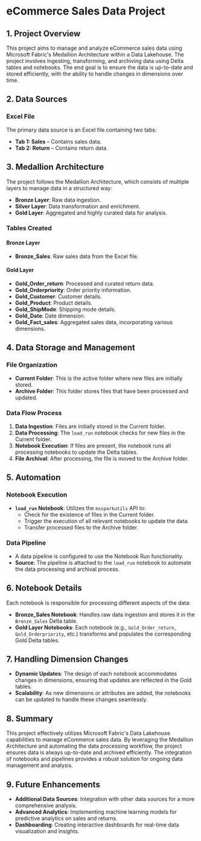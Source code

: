 # eCommerce Sales Data Project

## 1. Project Overview

This project aims to manage and analyze eCommerce sales data using Microsoft Fabric's Medallion Architecture within a Data Lakehouse. The project involves ingesting, transforming, and archiving data using Delta tables and notebooks. The end goal is to ensure the data is up-to-date and stored efficiently, with the ability to handle changes in dimensions over time.

## 2. Data Sources

### Excel File

The primary data source is an Excel file containing two tabs:

- **Tab 1: Sales** – Contains sales data.
- **Tab 2: Return** – Contains return data.

## 3. Medallion Architecture

The project follows the Medallion Architecture, which consists of multiple layers to manage data in a structured way:

- **Bronze Layer**: Raw data ingestion.
- **Silver Layer**: Data transformation and enrichment.
- **Gold Layer**: Aggregated and highly curated data for analysis.

### Tables Created

#### Bronze Layer
- **Bronze_Sales**: Raw sales data from the Excel file.

#### Gold Layer
- **Gold_Order_return**: Processed and curated return data.
- **Gold_Orderpriority**: Order priority information.
- **Gold_Customer**: Customer details.
- **Gold_Product**: Product details.
- **Gold_ShipMode**: Shipping mode details.
- **Gold_Date**: Date dimension.
- **Gold_Fact_sales**: Aggregated sales data, incorporating various dimensions.

## 4. Data Storage and Management

### File Organization

- **Current Folder**: This is the active folder where new files are initially stored.
- **Archive Folder**: This folder stores files that have been processed and updated.

### Data Flow Process

1. **Data Ingestion**: Files are initially stored in the Current folder.
2. **Data Processing**: The `load_run` notebook checks for new files in the Current folder.
3. **Notebook Execution**: If files are present, the notebook runs all processing notebooks to update the Delta tables.
4. **File Archival**: After processing, the file is moved to the Archive folder.

## 5. Automation

### Notebook Execution

- **`load_run` Notebook**: Utilizes the `mssparkutils` API to:
  - Check for the existence of files in the Current folder.
  - Trigger the execution of all relevant notebooks to update the data.
  - Transfer processed files to the Archive folder.

### Data Pipeline

- A data pipeline is configured to use the Notebook Run functionality.
- **Source**: The pipeline is attached to the `load_run` notebook to automate the data processing and archival process.

## 6. Notebook Details

Each notebook is responsible for processing different aspects of the data:

- **Bronze_Sales Notebook**: Handles raw data ingestion and stores it in the `Bronze_Sales` Delta table.
- **Gold Layer Notebooks**: Each notebook (e.g., `Gold_Order_return`, `Gold_Orderpriority`, etc.) transforms and populates the corresponding Gold Delta tables.

## 7. Handling Dimension Changes

- **Dynamic Updates**: The design of each notebook accommodates changes in dimensions, ensuring that updates are reflected in the Gold tables.
- **Scalability**: As new dimensions or attributes are added, the notebooks can be updated to handle these changes seamlessly.

## 8. Summary

This project effectively utilizes Microsoft Fabric's Data Lakehouse capabilities to manage eCommerce sales data. By leveraging the Medallion Architecture and automating the data processing workflow, the project ensures data is always up-to-date and archived efficiently. The integration of notebooks and pipelines provides a robust solution for ongoing data management and analysis.

## 9. Future Enhancements

- **Additional Data Sources**: Integration with other data sources for a more comprehensive analysis.
- **Advanced Analytics**: Implementing machine learning models for predictive analytics on sales and returns.
- **Dashboarding**: Creating interactive dashboards for real-time data visualization and insights.



